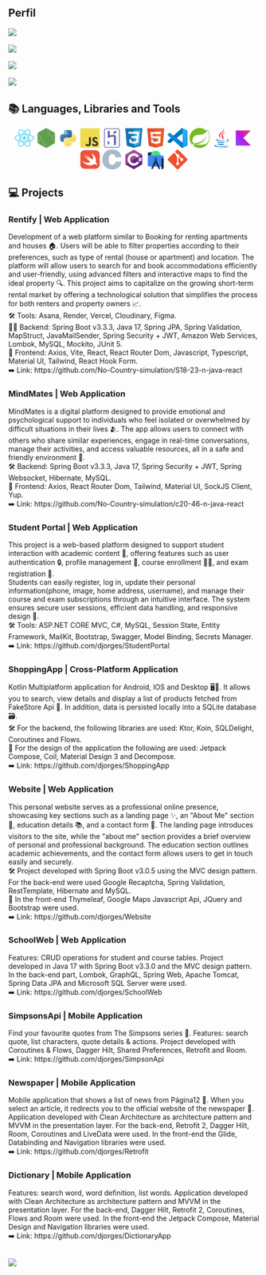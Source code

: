 <h2>Perfil</h2>

![](http://github-profile-summary-cards.vercel.app/api/cards/stats?username=djorges&theme=default)

![](http://github-profile-summary-cards.vercel.app/api/cards/productive-time?username=djorges&theme=default&utcOffset=8)

![](http://github-profile-summary-cards.vercel.app/api/cards/repos-per-language?username=djorges&theme=default)

![](http://github-profile-summary-cards.vercel.app/api/cards/most-commit-language?username=djorges&theme=default)

<h2>📚 Languages, Libraries and Tools</h2>

<div align="center">
  <img src="https://github.com/devicons/devicon/blob/master/icons/react/react-original.svg" title="React" alt="React" width="40" height="40"/>

<img src="https://github.com/devicons/devicon/blob/master/icons/nodejs/nodejs-plain.svg" title="Node.js" alt="Node.js" width="40" height="40"/>

<img src="https://raw.githubusercontent.com/devicons/devicon/1119b9f84c0290e0f0b38982099a2bd027a48bf1/icons/python/python-original.svg" alt="Python" width="40" height="40"/>

<img src="https://github.com/devicons/devicon/blob/master/icons/javascript/javascript-original.svg" title="JavaScript" alt="JavaScript" width="40" height="40"/>
<img src="https://github.com/devicons/devicon/blob/master/icons/heroku/heroku-original.svg" title="Heroku" alt="Heroku" width="40" height="40"/>

<img src="https://github.com/devicons/devicon/blob/master/icons/css3/css3-original.svg" title="CSS3" alt="CSS3" width="40" height="40"/>

<img src="https://github.com/devicons/devicon/blob/master/icons/html5/html5-original.svg" title="HTML5" alt="HTML5" width="40" height="40"/>

<img src="https://github.com/devicons/devicon/blob/master/icons/vscode/vscode-original.svg" title="VSCode" alt="VSCode" width="40" height="40">

<img src="https://github.com/devicons/devicon/blob/master/icons/spring/spring-original.svg" title="Spring" alt="Spring" width="40" height="40"/>

<img src="https://github.com/devicons/devicon/blob/master/icons/java/java-original.svg" title="Java" alt="Java" width="40" height="40"/>

<img src="https://github.com/devicons/devicon/blob/master/icons/kotlin/kotlin-original.svg" title="Kotlin" alt="Kotlin" width="40" height="40"/>

<img src="https://github.com/devicons/devicon/blob/master/icons/swift/swift-original.svg" title="Swift" alt="Swift" width="40" height="40"/>
  <img src="https://github.com/devicons/devicon/blob/master/icons/c/c-original.svg" title="C" alt="C" width="40" height="40"/>

  <img src="https://github.com/devicons/devicon/blob/master/icons/csharp/csharp-original.svg" title="CSharp" alt="CSharp" width="40" height="40"/>

  <img src="https://github.com/devicons/devicon/blob/master/icons/androidstudio/androidstudio-original.svg" title="AndroidStudio" alt="AndroidStudio" width="40" height="40"/>  
  <img src="https://raw.githubusercontent.com/devicons/devicon/1119b9f84c0290e0f0b38982099a2bd027a48bf1/icons/git/git-original.svg" alt="Git" width="40" height="40"/>
</div>

<h2>💻 Projects</h2>
<h3>Rentify | Web Application</h3>
Development of a web platform similar to Booking for renting apartments and houses 🏠.
Users will be able to filter properties according to their preferences, such as type of rental (house or apartment) and location.
The platform will allow users to search for and book accommodations efficiently and user-friendly, using advanced filters and interactive maps to find the ideal property 🔍.
This project aims to capitalize on the growing short-term rental market by offering a technological solution that simplifies the process for both renters and property owners 📈.<br>
🛠️ Tools: Asana, Render, Vercel, Cloudinary, Figma. <br>
🧑‍💻 Backend: Spring Boot v3.3.3, Java 17, Spring JPA, Spring Validation, MapStruct, JavaMailSender, Spring Security + JWT, Amazon Web Services, Lombok, MySQL, Mockito, JUnit 5. <br>
🎨 Frontend: Axios, Vite, React, React Router Dom, Javascript, Typescript, Material UI, Tailwind, React Hook Form. <br>
➡️ Link: https://github.com/No-Country-simulation/S18-23-n-java-react

<h3>MindMates | Web Application</h3>
MindMates is a digital platform designed to provide emotional and psychological support to individuals who feel isolated or overwhelmed by difficult situations in their lives 🫂. The app allows users to connect with others who share similar experiences, engage in real-time conversations, manage their activities, and access valuable resources, all in a safe and friendly environment 🌿. <br>
🛠️ Backend: Spring Boot v3.3.3, Java 17, Spring Security + JWT, Spring Websocket, Hibernate, MySQL. <br>
🎨 Frontend: Axios, React Router Dom, Tailwind, Material UI, SockJS Client, Yup. <br>
➡️ Link: https://github.com/No-Country-simulation/c20-46-n-java-react

<h3>Student Portal | Web Application</h3>
This project is a web-based platform designed to support student interaction with academic content 🎒, offering features such as user authentication 🔒, profile management 👤, course enrollment 👨‍🏫, and exam registration 📄. <br>
Students can easily register, log in, update their personal information(phone, image, home address, username), and manage their course and exam subscriptions through an intuitive interface. The system ensures secure user sessions, efficient data handling, and responsive design 🎨. <br>
🛠️ Tools: ASP.NET CORE MVC, C#, MySQL, Session State, Entity Framework, MailKit, Bootstrap, Swagger, Model Binding, Secrets Manager. <br>
➡️ Link: https://github.com/djorges/StudentPortal

<h3>ShoppingApp | Cross-Platform Application</h3>
Kotlin Multiplatform application for Android, IOS and Desktop 🖥️📱. It allows you to search, view details and display a list of products fetched from FakeStore Api 🛒. In addition, data is persisted locally into a SQLite database 🗃️.<br>
🛠️ For the backend, the following libraries are used: Ktor, Koin, SQLDelight, Coroutines and Flows.<br>
🎨 For the design of the application the following are used: Jetpack Compose, Coil, Material Design 3 and Decompose.<br>
➡️ Link: https://github.com/djorges/ShoppingApp

<h3>Website | Web Application</h3>
This personal website serves as a professional online presence, showcasing key sections such as a landing page ✨, an "About Me" section 👤, education details 📚, and a contact form 📨. The landing page introduces visitors to the site, while the "about me" section provides a brief overview of personal and professional background. The education section outlines academic achievements, and the contact form allows users to get in touch easily and securely. <br>
🛠️ Project developed with Spring Boot v3.0.5 using the MVC design pattern. For the back-end were used Google Recaptcha, Spring Validation, RestTemplate, Hibernate and MySQL. <br>
🎨 In the front-end Thymeleaf, Google Maps Javascript Api, JQuery and Bootstrap were used. <br>
➡️ Link: https://github.com/djorges/Website

<h3>SchoolWeb | Web Application</h3>
Features: CRUD operations for student and course tables. Project developed in Java 17 with Spring Boot v3.3.0 and the MVC design pattern. In the back-end part, Lombok, GraphQL, Spring Web, Apache Tomcat, Spring Data JPA and Microsoft SQL Server were used. <br>
➡️ Link: https://github.com/djorges/SchoolWeb
  
<h3>SimpsonsApi | Mobile Application</h3>
Find your favourite quotes from The Simpsons series 💬. Features: search quote, list characters, quote details & actions. Project developed with Coroutines & Flows, Dagger Hilt, Shared Preferences, Retrofit and Room.  <br>
➡️ Link: https://github.com/djorges/SimpsonApi

<h3>Newspaper | Mobile Application</h3>
Mobile application that shows a list of news from Página12 📰. When you select an article, it redirects you to the official website of the newspaper 📱. Application developed with Clean Architecture as architecture pattern and MVVM in the presentation layer. For the back-end, Retrofit 2, Dagger Hilt, Room, Coroutines and LiveData were used.
In the front-end the Glide, Databinding and Navigation libraries were used.  <br>
➡️ Link: https://github.com/djorges/Retrofit

<h3>Dictionary | Mobile Application</h3>
Features: search word, word definition, list words. Application developed with Clean Architecture as architecture pattern and MVVM in the presentation layer. For the back-end, Dagger Hilt, Retrofit 2, Coroutines, Flows and Room were used.
In the front-end the Jetpack Compose, Material Design and Navigation libraries were used. <br>
➡️ Link: https://github.com/djorges/DictionaryApp

<!-- 
<h3>Notes | Mobile Application</h3>
Features: list, create, delete, update, search and order notes. Actions: copy on clipboard, pin and share. For the back-end, Dagger Hilt, DataStore Preferences, Coroutines, Flows and Room were used.
In the front-end the Jetpack Compose, Material Design 3, Coil and Navigation libraries were used.
<br>Link: https://github.com/djorges/NotesApp

<h3>E-commerce | Web Application</h3>
Website for the administration of supermarket products. Operations such as listing, updating, deleting and viewing product details. Project developed with Spring Boot using the MVC design pattern. Spring Validation, Apache Tomcat, Sring Data JPA and MySQL were used in the back-end part. In the front-end ReactJS, Axios and Material UI were used.
<br>Link: https://github.com/djorges/Ecommerce

<h3>Blog | Web Application</h3>
RestApi developed in Kotlin with Spring Boot and the MVC design pattern. In the back-end part, Spring Validation, Spring Security + JWT, Apache Tomcat, Spring Data JPA and MySQL were used.
<br> Link: https://github.com/djorges/Blog

<h3>BankApp | Mobile Application</h3>
Application developed with Clean Architecture as architecture pattern and MVVM in the presentation layer.The libraries used for this project were Flows, Coroutines, Retrofit, Koin dependency injection, Jetpack Compose, Material Design and Coil.
-->

<br>

<br>

![](http://github-profile-summary-cards.vercel.app/api/cards/profile-details?username=djorges&theme=default)
